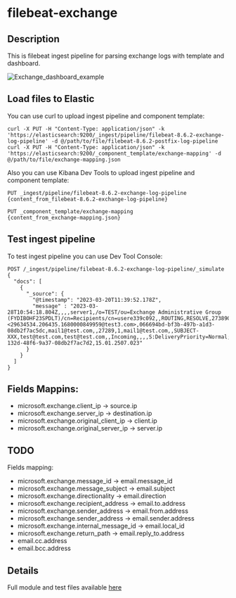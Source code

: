 # filebeat-exchange

## Description

This is filebeat ingest pipeline for parsing exchange logs with template and dashboard.

![Exchange_dashboard_example](https://user-images.githubusercontent.com/15003981/229482889-42ae99e9-1d30-4bc1-9f81-b4e81498adb7.png)

## Load files to Elastic

You can use curl to upload ingest pipeline and component template:

```
curl -X PUT -H "Content-Type: application/json" -k 'https://elasticsearch:9200/_ingest/pipeline/filebeat-8.6.2-exchange-log-pipeline' -d @/path/to/file/filebeat-8.6.2-postfix-log-pipeline
curl -X PUT -H "Content-Type: application/json" -k 'https://elasticsearch:9200/_component_template/exchange-mapping' -d @/path/to/file/exchange-mapping.json
```

Also you can use Kibana Dev Tools to upload ingest pipeline and component template:

```
PUT _ingest/pipeline/filebeat-8.6.2-exchange-log-pipeline
{content_from_filebeat-8.6.2-exchange-log-pipeline}

PUT _component_template/exchange-mapping
{content_from_exchange-mapping.json}
```

## Test ingest pipeline

To test ingest pipeline you can use Dev Tool Console:

```
POST /_ingest/pipeline/filebeat-8.6.2-exchange-log-pipeline/_simulate
{
  "docs": [
    {
      "_source": {
        "@timestamp": "2023-03-20T11:39:52.178Z",
        "message" : "2023-03-28T10:54:18.804Z,,,,server1,/o=TEST/ou=Exchange Administrative Group (FYDIBOHF23SPDLT)/cn=Recipients/cn=usere339c092,,ROUTING,RESOLVE,27389006448778,<29634534.206435.1680000849959@test3.com>,066694bd-bf3b-497b-a1d3-08db2f7ac5dc,mail1@test.com,,27289,1,mail1@test.com,,SUBJECT-XXX,test@test.com,test@test.com,,Incoming,,,,S:DeliveryPriority=Normal;S:AccountForest=test.com,Email,a785cbe6-132d-48f6-9a37-08db2f7ac7d2,15.01.2507.023"
      }
    }
  ]
}
```

## Fields Mappins:

* microsoft.exchange.client_ip -> source.ip
* microsoft.exchange.server_ip -> destination.ip
* microsoft.exchange.original_client_ip -> client.ip
* microsoft.exchange.original_server_ip -> server.ip

## TODO

Fields mapping:
* microsoft.exchange.message_id -> email.message_id
* microsoft.exchange.message_subject -> email.subject
* microsoft.exchange.directionality -> email.direction
* microsoft.exchange.recipient_address -> email.to.address
* microsoft.exchange.sender_address -> email.from.address
* microsoft.exchange.sender_address -> email.sender.address
* microsoft.exchange.internal_message_id -> email.local_id
* microsoft.exchange.return_path -> email.reply_to.address
* email.cc.address
* email.bcc.address

## Details

Full module and test files available [here](https://github.com/leweafan/beats/tree/ms_exchange/filebeat/module/microsoft)
